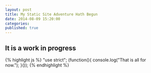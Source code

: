 ```yaml
---
layout: post
title: My Static Site Adventure Hath Begun
date: 2014-08-09 15:20:00 
categories: 
published: true
---
```


## It is a work in progress

{% highlight js %}
"use strict";
(function(){
	console.log("That is all for now.");
}());
{% endhighlight %}

